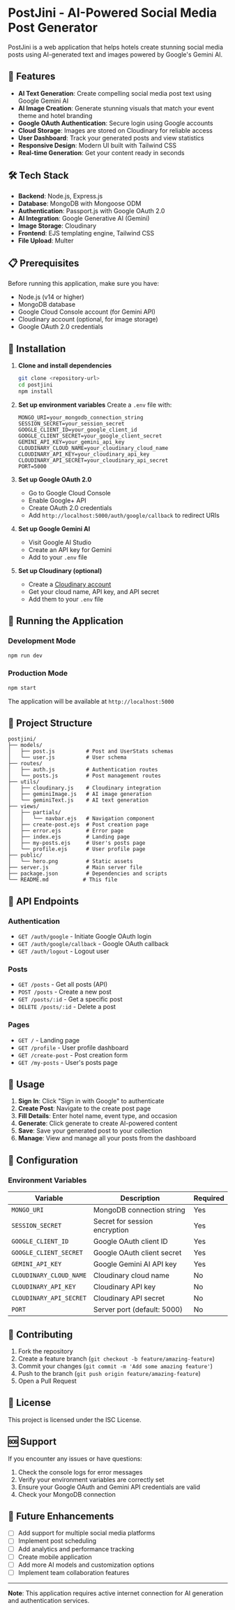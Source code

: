 # PostJini - AI-Powered Social Media Post Generator

PostJini is a web application that helps hotels create stunning social media posts using AI-generated text and images powered by Google's Gemini AI.

## 🚀 Features

- **AI Text Generation**: Create compelling social media post text using Google Gemini AI
- **AI Image Creation**: Generate stunning visuals that match your event theme and hotel branding
- **Google OAuth Authentication**: Secure login using Google accounts
- **Cloud Storage**: Images are stored on Cloudinary for reliable access
- **User Dashboard**: Track your generated posts and view statistics
- **Responsive Design**: Modern UI built with Tailwind CSS
- **Real-time Generation**: Get your content ready in seconds

## 🛠️ Tech Stack

- **Backend**: Node.js, Express.js
- **Database**: MongoDB with Mongoose ODM
- **Authentication**: Passport.js with Google OAuth 2.0
- **AI Integration**: Google Generative AI (Gemini)
- **Image Storage**: Cloudinary
- **Frontend**: EJS templating engine, Tailwind CSS
- **File Upload**: Multer

## 📋 Prerequisites

Before running this application, make sure you have:

- Node.js (v14 or higher)
- MongoDB database
- Google Cloud Console account (for Gemini API)
- Cloudinary account (optional, for image storage)
- Google OAuth 2.0 credentials

## 🔧 Installation

1. **Clone and install dependencies**
   ```bash
   git clone <repository-url>
   cd postjini
   npm install
   ```

2. **Set up environment variables**
   Create a `.env` file with:
   ```env
   MONGO_URI=your_mongodb_connection_string
   SESSION_SECRET=your_session_secret
   GOOGLE_CLIENT_ID=your_google_client_id
   GOOGLE_CLIENT_SECRET=your_google_client_secret
   GEMINI_API_KEY=your_gemini_api_key
   CLOUDINARY_CLOUD_NAME=your_cloudinary_cloud_name
   CLOUDINARY_API_KEY=your_cloudinary_api_key
   CLOUDINARY_API_SECRET=your_cloudinary_api_secret
   PORT=5000
   ```

3. **Set up Google OAuth 2.0**
   - Go to Google Cloud Console
   - Enable Google+ API
   - Create OAuth 2.0 credentials
   - Add `http://localhost:5000/auth/google/callback` to redirect URIs

4. **Set up Google Gemini AI**
   - Visit Google AI Studio
   - Create an API key for Gemini
   - Add to your `.env` file

5. **Set up Cloudinary (optional)**
   - Create a [Cloudinary account](https://cloudinary.com/)
   - Get your cloud name, API key, and API secret
   - Add them to your `.env` file

## 🚀 Running the Application

### Development Mode
```bash
npm run dev
```

### Production Mode
```bash
npm start
```

The application will be available at `http://localhost:5000`

## 📁 Project Structure

```
postjini/
├── models/
│   ├── post.js          # Post and UserStats schemas
│   └── user.js          # User schema
├── routes/
│   ├── auth.js          # Authentication routes
│   └── posts.js         # Post management routes
├── utils/
│   ├── cloudinary.js    # Cloudinary integration
│   ├── geminiImage.js   # AI image generation
│   └── geminiText.js    # AI text generation
├── views/
│   ├── partials/
│   │   └── navbar.ejs   # Navigation component
│   ├── create-post.ejs  # Post creation page
│   ├── error.ejs        # Error page
│   ├── index.ejs        # Landing page
│   ├── my-posts.ejs     # User's posts page
│   └── profile.ejs      # User profile page
├── public/
│   └── hero.png         # Static assets
├── server.js            # Main server file
├── package.json         # Dependencies and scripts
└── README.md           # This file
```

## 🔐 API Endpoints

### Authentication
- `GET /auth/google` - Initiate Google OAuth login
- `GET /auth/google/callback` - Google OAuth callback
- `GET /auth/logout` - Logout user

### Posts
- `GET /posts` - Get all posts (API)
- `POST /posts` - Create a new post
- `GET /posts/:id` - Get a specific post
- `DELETE /posts/:id` - Delete a post

### Pages
- `GET /` - Landing page
- `GET /profile` - User profile dashboard
- `GET /create-post` - Post creation form
- `GET /my-posts` - User's posts page

## 🎯 Usage

1. **Sign In**: Click "Sign in with Google" to authenticate
2. **Create Post**: Navigate to the create post page
3. **Fill Details**: Enter hotel name, event type, and occasion
4. **Generate**: Click generate to create AI-powered content
5. **Save**: Save your generated post to your collection
6. **Manage**: View and manage all your posts from the dashboard

## 🔧 Configuration

### Environment Variables

| Variable | Description | Required |
|----------|-------------|----------|
| `MONGO_URI` | MongoDB connection string | Yes |
| `SESSION_SECRET` | Secret for session encryption | Yes |
| `GOOGLE_CLIENT_ID` | Google OAuth client ID | Yes |
| `GOOGLE_CLIENT_SECRET` | Google OAuth client secret | Yes |
| `GEMINI_API_KEY` | Google Gemini AI API key | Yes |
| `CLOUDINARY_CLOUD_NAME` | Cloudinary cloud name | No |
| `CLOUDINARY_API_KEY` | Cloudinary API key | No |
| `CLOUDINARY_API_SECRET` | Cloudinary API secret | No |
| `PORT` | Server port (default: 5000) | No |

## 🤝 Contributing

1. Fork the repository
2. Create a feature branch (`git checkout -b feature/amazing-feature`)
3. Commit your changes (`git commit -m 'Add some amazing feature'`)
4. Push to the branch (`git push origin feature/amazing-feature`)
5. Open a Pull Request

## 📝 License

This project is licensed under the ISC License.

## 🆘 Support

If you encounter any issues or have questions:

1. Check the console logs for error messages
2. Verify your environment variables are correctly set
3. Ensure your Google OAuth and Gemini API credentials are valid
4. Check your MongoDB connection

## 🔮 Future Enhancements

- [ ] Add support for multiple social media platforms
- [ ] Implement post scheduling
- [ ] Add analytics and performance tracking
- [ ] Create mobile application
- [ ] Add more AI models and customization options
- [ ] Implement team collaboration features

---

**Note**: This application requires active internet connection for AI generation and authentication services. 